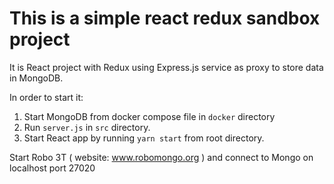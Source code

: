<h1>This is a simple react redux sandbox project</h1>

It is React project with Redux using Express.js service as proxy to store data in MongoDB.

In order to start it:
1. Start MongoDB from docker compose file in `docker` directory
2. Run `server.js` in `src` directory.
3. Start React app by running `yarn start` from root directory.

Start Robo 3T ( website: www.robomongo.org ) and connect to Mongo on localhost port 27020




